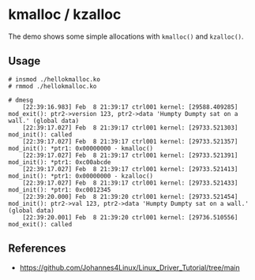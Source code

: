 # kmalloc / kzalloc

The demo shows some simple allocations with `kmalloc()` and `kzalloc()`.  

## Usage

```
# insmod ./hellokmalloc.ko
# rmmod ./hellokmalloc.ko

# dmesg
    [22:39:16.983] Feb  8 21:39:17 ctrl001 kernel: [29588.409285] mod_exit(): ptr2->version 123, ptr2->data 'Humpty Dumpty sat on a wall.' (global data)
    [22:39:17.027] Feb  8 21:39:17 ctrl001 kernel: [29733.521303] mod_init(): called
    [22:39:17.027] Feb  8 21:39:17 ctrl001 kernel: [29733.521357] mod_init(): *ptr1: 0x00000000 - kmalloc()
    [22:39:17.027] Feb  8 21:39:17 ctrl001 kernel: [29733.521391] mod_init(): *ptr1: 0xc00abcde
    [22:39:17.027] Feb  8 21:39:17 ctrl001 kernel: [29733.521413] mod_init(): *ptr1: 0x00000000 - kzalloc()
    [22:39:17.027] Feb  8 21:39:17 ctrl001 kernel: [29733.521433] mod_init(): *ptr1: 0xc0012345
    [22:39:20.000] Feb  8 21:39:20 ctrl001 kernel: [29733.521454] mod_init(): ptr2->val 123, ptr2->data 'Humpty Dumpty sat on a wall.' (global data)
    [22:39:20.001] Feb  8 21:39:20 ctrl001 kernel: [29736.510556] mod_exit(): called
```

## References
- https://github.com/Johannes4Linux/Linux_Driver_Tutorial/tree/main
